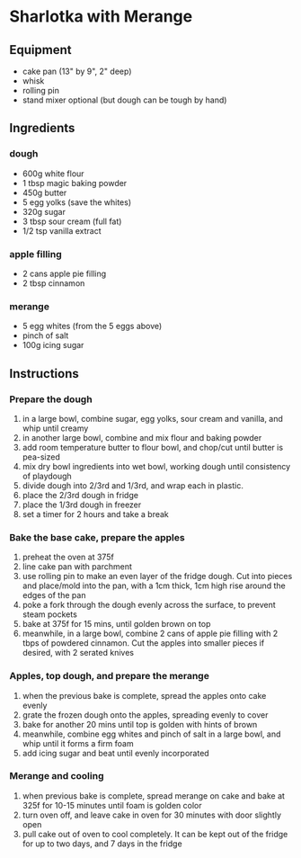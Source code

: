 # Sharlotka with Merange

## Equipment

- cake pan (13" by 9", 2" deep)
- whisk
- rolling pin
- stand mixer optional (but dough can be tough by hand)

## Ingredients

### dough

- 600g white flour
- 1 tbsp magic baking powder
- 450g butter
- 5 egg yolks (save the whites)
- 320g sugar
- 3 tbsp sour cream (full fat)
- 1/2 tsp vanilla extract

### apple filling

- 2 cans apple pie filling
- 2 tbsp cinnamon

### merange
- 5 egg whites (from the 5 eggs above)
- pinch of salt
- 100g icing sugar

## Instructions

### Prepare the dough

1. in a large bowl, combine sugar, egg yolks, sour cream and vanilla, and whip until creamy
2. in another large bowl, combine and mix flour and baking powder
3. add room temperature butter to flour bowl, and chop/cut until butter is pea-sized
4. mix dry bowl ingredients into wet bowl, working dough until consistency of playdough
5. divide dough into 2/3rd and 1/3rd, and wrap each in plastic.
6. place the 2/3rd dough in fridge
7. place the 1/3rd dough in freezer
8. set a timer for 2 hours and take a break

### Bake the base cake, prepare the apples

1. preheat the oven at 375f
2. line cake pan with parchment
3. use rolling pin to make an even layer of the fridge dough. Cut into pieces and place/mold into the pan, with a 1cm thick, 1cm high rise around the edges of the pan
4. poke a fork through the dough evenly across the surface, to prevent steam pockets
5. bake at 375f for 15 mins, until golden brown on top
6. meanwhile, in a large bowl, combine 2 cans of apple pie filling with 2 tbps of powdered cinnamon. Cut the apples into smaller pieces if desired, with 2 serated knives

### Apples, top dough, and prepare the merange
1. when the previous bake is complete, spread the apples onto cake evenly
2. grate the frozen dough onto the apples, spreading evenly to cover
3. bake for another 20 mins until top is golden with hints of brown
4. meanwhile, combine egg whites and pinch of salt in a large bowl, and whip until it forms a firm foam
5. add icing sugar and beat until evenly incorporated

### Merange and cooling

1. when previous bake is complete, spread merange on cake and
bake at 325f for 10-15 minutes until foam is golden color
2. turn oven off, and leave cake in oven for 30 minutes with door slightly open
3. pull cake out of oven to cool completely. It can be kept out of the fridge for up to two days, and 7 days in the fridge